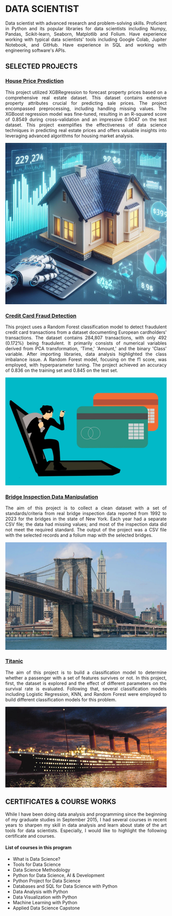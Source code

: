 # DATA SCIENTIST
<p align="justify">
Data scientist with advanced research and problem-solving skills. Proficient in Python and its popular libraries for data scientists including Numpy, Pandas, Scikit-learn, Seaborn, Matplotlib and Folium. Have experience working with typical data scientists' tools including Google Colab, Jupiter Notebook, and GitHub. Have experience in SQL and working with engineering software's APIs.
</p>

## SELECTED PROJECTS

### <a href="https://github.com/Chehrazi94/House_price_prediction">House Price Prediction</a>
<p align="justify">
This project utilized XGBRegression to forecast property prices based on a comprehensive real estate dataset. This dataset contains extensive property attributes crucial for predicting sale prices. The project encompassed preprocessing, including handling missing values. The XGBoost regression model was fine-tuned, resulting in an R-squared score of 0.8549 during cross-validation and an impressive 0.9047 on the test dataset. This project exemplifies the effectiveness of data science techniques in predicting real estate prices and offers valuable insights into leveraging advanced algorithms for housing market analysis.
</p>
<a href="https://github.com/Chehrazi94/House_price_prediction"><img src="Image\House3.jpg"></a>

### <a href="https://github.com/Chehrazi94/Credit_Card_Fraud_Detection">Credit Card Fraud Detection</a>
<p align="justify">
This project uses a Random Forest classification model to detect fraudulent credit card transactions from a dataset documenting European cardholders' transactions. The dataset contains 284,807 transactions, with only 492 (0.172%) being fraudulent. It primarily consists of numerical variables derived from PCA transformation, 'Time,' 'Amount,' and the binary 'Class' variable. After importing libraries, data analysis highlighted the class imbalance issue. A Random Forest model, focusing on the f1 score, was employed, with hyperparameter tuning. The project achieved an accuracy of 0.836 on the training set and 0.845 on the test set.
</p>
<a href="https://github.com/Chehrazi94/Credit_Card_Fraud_Detection"><img src="Image\Credit_Card_Fraud_1.webp"></a>

### <a href="https://github.com/Chehrazi94/Bridge_Inspection_Data_Manipulation">Bridge Inspection Data Manipulation</a>
<p align="justify">
The aim of this project is to collect a clean dataset with a set of standards/criteria from real bridge inspection data reported from 1992 to 2023 for the bridges in the state of New York. Each year had a separate CSV file; the data had missing values; and most of the inspection data did not meet the required standard. The output of the project was a CSV file with the selected records and a folium map with the selected bridges.
</p>
<a href="https://github.com/Chehrazi94/Bridge_Inspection_Data_Manipulation"><img src="Image\Brooklyn-Bridge.jpg"></a>

### <a href="https://github.com/Chehrazi94/Titanic_Classification">Titanic</a>
<p align="justify">
The aim of this project is to build a classification model to determine whether a passenger with a set of features survives or not. In this project, first, the dataset is explored and the effect of different parameters on the survival rate is evaluated. Following that, several classification models including Logistic Regression, KNN, and Random Forest were employed to build different classification models for this problem.
</p>
<a href="https://github.com/Chehrazi94/Titanic_Classification"><img src="Image\Titanic.jpg"></a>


## CERTIFICATES & COURSE WORKS
<p align="justify">
While I have been doing data analysis and programming since the beginning of my graduate studies in September 2015, I had several courses in recent years to sharpen my skill in data analysis and learn about state of the art tools for data scientists. Especially, I would like to highlight the following certificate and courses.
</p>
<div data-iframe-width="150" data-iframe-height="270" data-share-badge-id="1182e1ab-5ec4-4c29-abd7-85e92f855b34" data-share-badge-host="https://www.credly.com"></div><script type="text/javascript" async src="//cdn.credly.com/assets/utilities/embed.js"></script>

#### List of courses in this program
- What is Data Science?
- Tools for Data Science
- Data Science Methodology
- Python for Data Science, AI & Development
- Python Project for Data Science
- Databases and SQL for Data Science with Python
- Data Analysis with Python
- Data Visualization with Python
- Machine Learning with Python
- Applied Data Science Capstone
